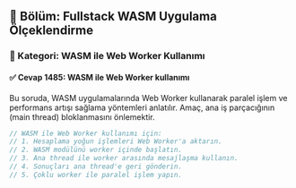 ## 📘 Bölüm: Fullstack WASM Uygulama Ölçeklendirme
### 🔹 Kategori: WASM ile Web Worker Kullanımı
#### ✅ Cevap 1485: WASM ile Web Worker kullanımı

Bu soruda, WASM uygulamalarında Web Worker kullanarak paralel işlem ve performans artışı sağlama yöntemleri anlatılır. Amaç, ana iş parçacığının (main thread) bloklanmasını önlemektir.

```rust
// WASM ile Web Worker kullanımı için:
// 1. Hesaplama yoğun işlemleri Web Worker'a aktarın.
// 2. WASM modülünü worker içinde başlatın.
// 3. Ana thread ile worker arasında mesajlaşma kullanın.
// 4. Sonuçları ana thread'e geri gönderin.
// 5. Çoklu worker ile paralel işlem yapın.
```

